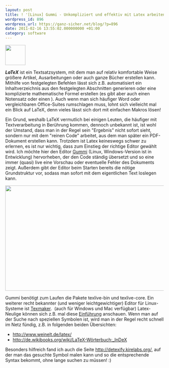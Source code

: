 ```yaml
---
layout: post
title: ! '[Linux] Gummi - Unkompliziert und effektiv mit Latex arbeiten'
wordpress_id: 896
wordpress_url: https://ganz-sicher.net/blog/?p=896
date: 2011-02-16 13:55:02.000000000 +01:00
category: software
---
```

<img class="lefticon" title="text_x_bibtex" src="{{site.url}}/wp-content/uploads/text_x_bibtex.png" alt="" width="64" height="64" />

***LaTeX*** ist ein Textsatzsystem, mit dem man auf relativ komfortable Weise größere Artikel, Ausarbeitungen oder auch ganze Bücher erstellen kann. Mithilfe von festgelegten Befehlen lässt sich z.B. automatisiert ein Inhaltverzeichnis aus den festgelegten Abschnitten generieren oder eine komplizierte mathematische Formel erstellen (es gibt aber auch einen Notensatz oder einen ). Auch wenn man sich häufiger Word oder vergleichbaren Office-Suites rumschlagen muss, lohnt sich vielleicht mal ein Blick auf LaTeX, denn vieles lässt sich dort mit einfachen Makros lösen!
<!--more-->

Ein Grund, weshalb LaTeX vermutlich bei einigen Leuten, die häufiger mit Textverarbeitung in Berührung kommen, dennoch unbekannt ist, ist wohl der Umstand, dass man in der Regel sein "Ergebnis" nicht sofort sieht, sondern nur mit dem "reinen Code" arbeitet, aus dem man später ein PDF-Dokument erstellen kann. Trotzdem ist Latex keineswegs schwer zu erlernen, es ist nur wichtig, dass zum Einstieg der richtige Editor gewählt wird. Ich möchte hier den Editor <a title="Latex Editor Gummi" href="http://gummi.midnightcoding.org/">Gummi</a> (Linux, Windows-Version ist in Entwicklung) hervorheben, der den Code ständig übersetzt und so eine immer (quasi) live eine Vorschau oder eventuelle Fehler des Dokuments zeigt. Außerdem gibt der Editor beim Starten bereits die nötige Grundstruktur vor, sodass man sofort mit dem eigentlichen Text loslegen kann.

<img class="borderimg centered" title="gummi052" src="{{site.url}}/wp-content/uploads/gummi052.png" alt="" width="511" height="334" />

Gummi benötigt zum Laufen die Pakete texlive-bin und texlive-core. Ein weiterer recht bekannter (und weniger leichtgewichtiger) Editor für Linux-Systeme ist <a href="http://www.xm1math.net/texmaker/">Texmaker</a>.  (auch für Windows und Mac verfügbar)
Latex-Neulige können sich z.B. mal diese <a href="http://latex.hpfsc.de/">Einführung</a> anschauen. Wenn man auf der Suche nach speziellen Symbolen ist, wird man in der Regel recht schnell im Netz fündig, z.B. in folgenden beiden Übersichten:

<ul>
	<li><a href="http://de.wikibooks.org/wiki/LaTeX-W%C3%B6rterbuch:_InDeX">http://www.weinelt.de/latex/</a></li>
	<li><a href="http://de.wikibooks.org/wiki/LaTeX-Wörterbuch:_InDeX">http://de.wikibooks.org/wiki/LaTeX-Wörterbuch:_InDeX</a></li>
</ul>

Besonders hilfreich fand ich auch die Seite <a href="http://detexify.kirelabs.org/">http://detexify.kirelabs.org/</a>, auf der man das gesuchte Symbol malen kann und so die entsprechende Syntax bekommt, ohne lange suchen zu müssen! :)

